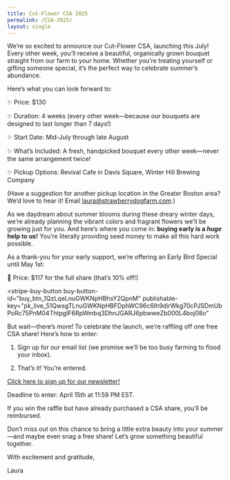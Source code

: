 ```yaml
---
title: Cut-Flower CSA 2025
permalink: /CSA-2025/
layout: single
---
```



We’re so excited to announce our Cut-Flower CSA, launching this July! Every other week, you’ll receive a beautiful, organically grown bouquet straight from our farm to your home. Whether you’re treating yourself or gifting someone special, it’s the perfect way to celebrate summer’s abundance.

Here’s what you can look forward to:

✨ Price: $130

✨ Duration: 4 weeks (every other week—because our bouquets are designed to last longer than 7 days!)

✨ Start Date: Mid-July through late August

✨ What’s Included: A fresh, handpicked bouquet every other week—never the same arrangement twice!

✨ Pickup Options: Revival Cafe in Davis Square, Winter Hill Brewing Company

(Have a suggestion for another pickup location in the Greater Boston area? We’d love to hear it! Email [laura@strawberrydogfarm.com](mailto:laura@strawberrydogfarm.com).)

As we daydream about summer blooms during these dreary winter days, we’re already planning the vibrant colors and fragrant flowers we’ll be growing just for you. And here’s where you come in: **buying early is a *huge* help to us!** You’re literally providing seed money to make all this hard work possible.

As a thank-you for your early support, we’re offering an Early Bird Special until May 1st:

🌻 Price: $117 for the full share (that’s 10% off!)

<script async
  src="https://js.stripe.com/v3/buy-button.js">
</script>

<stripe-buy-button
  buy-button-id="buy_btn_1QzLqeLnuGWKNpHBhsY2QpnM"
  publishable-key="pk_live_51QwsgTLnuGWKNpHBFDphWC96c6Ih9dirWkg70cPJSDmUbPoRc75PnM04ThtpgIF6RpWmbq3DhnJGARJ6pbwweZb000L4boj08o"
>
</stripe-buy-button>
<stripe-buy-button
  buy-button-id="buy_btn_1R1TAnLnuGWKNpHB8hS4xlh2"
  publishable-key="pk_live_51QwsgTLnuGWKNpHBFDphWC96c6Ih9dirWkg70cPJSDmUbPoRc75PnM04ThtpgIF6RpWmbq3DhnJGARJ6pbwweZb000L4boj08o"
>
</stripe-buy-button>

But wait—there’s more! To celebrate the launch, we’re raffling off one free CSA share! Here’s how to enter:

1. Sign up for our email list (we promise we’ll be too busy farming to flood your inbox).

2. That’s it! You’re entered.

<a href="#" onclick="ml('show', 'uByRaX', true); return false;">Click here to sign up for our newsletter!</a>

<!-- MailerLite Universal -->
<script>
  (function(w,d,e,u,f,l,n){
    w[f]=w[f]||function(){(w[f].q=w[f].q||[]).push(arguments);};
    l=d.createElement(e),l.async=1,l.src=u,
    n=d.getElementsByTagName(e)[0],n.parentNode.insertBefore(l,n);
  })(window,document,'script','https://assets.mailerlite.com/js/universal.js','ml');
  ml('account', '1353404');
</script>
<!-- End MailerLite Universal -->

Deadline to enter: April 15th at 11:59 PM EST.

If you win the raffle but have already purchased a CSA share, you’ll be reimbursed.


Don’t miss out on this chance to bring a little extra beauty into your summer—and maybe even snag a free share! Let’s grow something beautiful together.

With excitement and gratitude,

Laura
